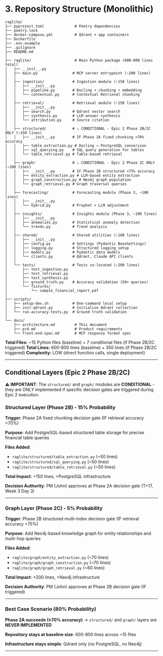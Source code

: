 # 3. Repository Structure (Monolithic)

```
raglite/
├── pyproject.toml              # Poetry dependencies
├── poetry.lock
├── docker-compose.yml          # Qdrant + app containers
├── Dockerfile
├── .env.example
├── .gitignore
├── README.md
│
├── raglite/                    # Main Python package (600-800 lines total)
│   ├── __init__.py
│   ├── main.py                # MCP server entrypoint (~200 lines)
│   │
│   ├── ingestion/             # Ingestion module (~150 lines)
│   │   ├── __init__.py
│   │   ├── pipeline.py        # Docling + chunking + embedding
│   │   └── contextual.py      # Contextual Retrieval chunking
│   │
│   ├── retrieval/             # Retrieval module (~150 lines)
│   │   ├── __init__.py
│   │   ├── search.py          # Qdrant vector search
│   │   ├── synthesis.py       # LLM answer synthesis
│   │   └── attribution.py     # Source citation
│   │
│   ├── structured/            # ⚠️ CONDITIONAL - Epic 2 Phase 2B/2C ONLY (~150 lines)
│   │   ├── __init__.py        # IF Phase 2A fixed chunking <70% accuracy
│   │   ├── table_extraction.py # Docling → PostgreSQL conversion
│   │   ├── sql_querying.py    # SQL query generation for tables
│   │   └── table_retrieval.py # Table-based retrieval
│   │
│   ├── graph/                 # ⚠️ CONDITIONAL - Epic 2 Phase 2C ONLY (~200 lines)
│   │   ├── __init__.py        # IF Phase 2B structured <75% accuracy
│   │   ├── entity_extraction.py # LLM-based entity extraction
│   │   ├── graph_construction.py # Neo4j graph population
│   │   └── graph_retrieval.py # Graph traversal queries
│   │
│   ├── forecasting/           # Forecasting module (Phase 3, ~100 lines)
│   │   ├── __init__.py
│   │   └── hybrid.py          # Prophet + LLM adjustment
│   │
│   ├── insights/              # Insights module (Phase 3, ~100 lines)
│   │   ├── __init__.py
│   │   ├── anomalies.py       # Statistical anomaly detection
│   │   └── trends.py          # Trend analysis
│   │
│   ├── shared/                # Shared utilities (~100 lines)
│   │   ├── __init__.py
│   │   ├── config.py          # Settings (Pydantic BaseSettings)
│   │   ├── logging.py         # Structured logging setup
│   │   ├── models.py          # Pydantic data models
│   │   └── clients.py         # Qdrant, Claude API clients
│   │
│   └── tests/                 # Tests co-located (~200 lines)
│       ├── test_ingestion.py
│       ├── test_retrieval.py
│       ├── test_synthesis.py
│       ├── ground_truth.py    # Accuracy validation (50+ queries)
│       └── fixtures/
│           └── sample_financial_report.pdf
│
├── scripts/
│   ├── setup-dev.sh           # One-command local setup
│   ├── init-qdrant.py         # Initialize Qdrant collection
│   └── run-accuracy-tests.py  # Ground truth validation
│
└── docs/
    ├── architecture.md         # This document
    ├── prd.md                  # Product requirements
    └── front-end-spec.md       # MCP response format spec
```

**Total Files:** ~15 Python files (baseline) + 7 conditional files (if Phase 2B/2C triggered)
**Total Lines:** 600-800 lines (baseline) + 350 lines (if Phase 2B/2C triggered)
**Complexity:** LOW (direct function calls, single deployment)

---

## Conditional Layers (Epic 2 Phase 2B/2C)

**⚠️ IMPORTANT**: The `structured/` and `graph/` modules are **CONDITIONAL** - they are ONLY implemented if specific decision gates are triggered during Epic 2 execution.

### Structured Layer (Phase 2B) - 15% Probability

**Trigger**: Phase 2A fixed chunking decision gate (IF retrieval accuracy <70%)

**Purpose**: Add PostgreSQL-based structured table storage for precise financial table queries

**Files Added**:
- `raglite/structured/table_extraction.py` (~50 lines)
- `raglite/structured/sql_querying.py` (~50 lines)
- `raglite/structured/table_retrieval.py` (~50 lines)

**Total Impact**: +150 lines, +PostgreSQL infrastructure

**Decision Authority**: PM (John) approves at Phase 2A decision gate (T+17, Week 3 Day 3)

---

### Graph Layer (Phase 2C) - 5% Probability

**Trigger**: Phase 2B structured multi-index decision gate (IF retrieval accuracy <75%)

**Purpose**: Add Neo4j-based knowledge graph for entity relationships and multi-hop queries

**Files Added**:
- `raglite/graph/entity_extraction.py` (~70 lines)
- `raglite/graph/graph_construction.py` (~70 lines)
- `raglite/graph/graph_retrieval.py` (~60 lines)

**Total Impact**: +200 lines, +Neo4j infrastructure

**Decision Authority**: PM (John) approves at Phase 2B decision gate (IF triggered)

---

### Best Case Scenario (80% Probability)

**Phase 2A succeeds (≥70% accuracy)** → `structured/` and `graph/` layers are **NEVER IMPLEMENTED**

**Repository stays at baseline size**: 600-800 lines across ~15 files

**Infrastructure stays simple**: Qdrant only (no PostgreSQL, no Neo4j)

---
